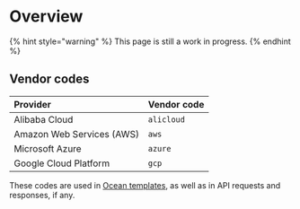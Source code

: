 # Overview

{% hint style="warning" %}
This page is still a work in progress.
{% endhint %}

## Vendor codes

|Provider|Vendor code|
|:---|:---|
|Alibaba Cloud|`alicloud`|
|Amazon Web Services (AWS)|`aws`|
|Microsoft Azure|`azure`|
|Google Cloud Platform|`gcp`|

These codes are used in [Ocean templates](https://docs.mobingi.com/v/ocean-en/reference-2018-07-02), as well as in API requests and responses, if any.
